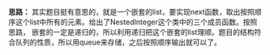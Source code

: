 **思路：** 其实题目挺有意思的，就是一个嵌套的list，要实现next函数，取出按照顺序这个list中所有的元素。给出了NestedInteger这个类中的三个成员函数。按照思路，
嵌套的一定是递归的，所以利用递归把这个嵌套的list理顺。题目的结构符合队列的性质，所以用queue来存储，之后按照顺序输出就可以了。
